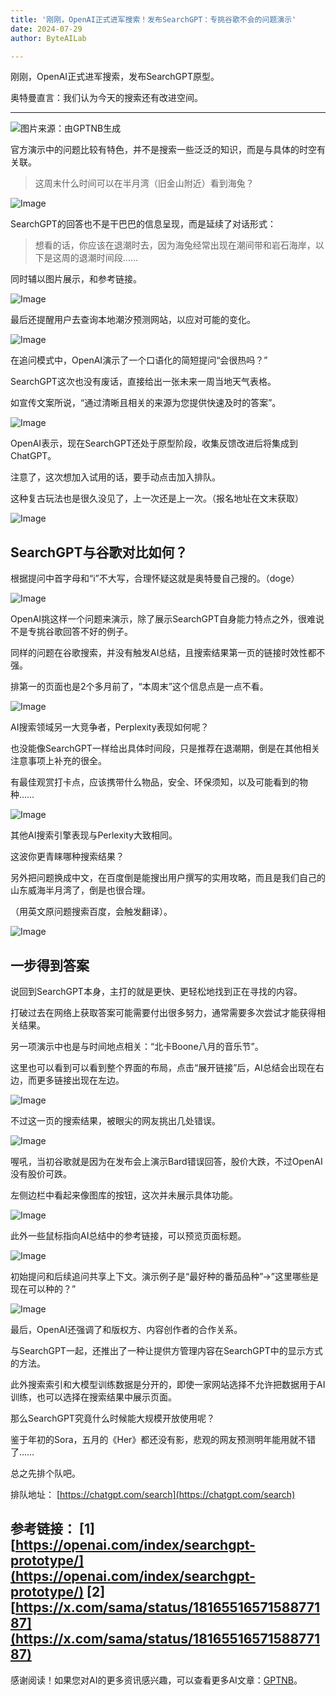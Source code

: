 ```yaml
---
title: '刚刚，OpenAI正式进军搜索！发布SearchGPT：专挑谷歌不会的问题演示'
date: 2024-07-29
author: ByteAILab

---
```


刚刚，OpenAI正式进军搜索，发布SearchGPT原型。

奥特曼直言：我们认为今天的搜索还有改进空间。

---


![图片来源：由GPTNB生成](http://www.jesonc.com/upload/3B33CB85B496C0CB6FBA4C2BD79320AD/1721984058251/FuCCN7YH2RU2woQJWddBcPUpRW6x.png)

官方演示中的问题比较有特色，并不是搜索一些泛泛的知识，而是与具体的时空有关联。

> 这周末什么时间可以在半月湾（旧金山附近）看到海兔？

![Image](http://www.jesonc.com/FiK2xZSum4MyiwucIa1RqCaCaruu)

SearchGPT的回答也不是干巴巴的信息呈现，而是延续了对话形式：

> 想看的话，你应该在退潮时去，因为海兔经常出现在潮间带和岩石海岸，以下是这周的退潮时间段……

同时辅以图片展示，和参考链接。

![Image](http://www.jesonc.com/FqCC6kyk6m3R6UupNkUxeg2VRM6o)

最后还提醒用户去查询本地潮汐预测网站，以应对可能的变化。

![Image](http://www.jesonc.com/FryGzb4i-OlC5jTDNHmLfSWe5yvw)

在追问模式中，OpenAI演示了一个口语化的简短提问“会很热吗？”

SearchGPT这次也没有废话，直接给出一张未来一周当地天气表格。

如宣传文案所说，“通过清晰且相关的来源为您提供快速及时的答案”。

![Image](http://www.jesonc.com/Fm-uPNsodgoon9QXrIog86uO1rzP)

OpenAI表示，现在SearchGPT还处于原型阶段，收集反馈改进后将集成到ChatGPT。

注意了，这次想加入试用的话，要手动点击加入排队。

这种复古玩法也是很久没见了，上一次还是上一次。（报名地址在文末获取）

![Image](http://www.jesonc.com/FugyT2ECiXQjWk8bMGW0o8vpTfPe)

## SearchGPT与谷歌对比如何？

根据提问中首字母和“i”不大写，合理怀疑这就是奥特曼自己搜的。（doge）

![Image](http://www.jesonc.com/FgUhQJeuD2JQ5DAPffMxURKxwv95)

OpenAI挑这样一个问题来演示，除了展示SearchGPT自身能力特点之外，很难说不是专挑谷歌回答不好的例子。

同样的问题在谷歌搜索，并没有触发AI总结，且搜索结果第一页的链接时效性都不强。

排第一的页面也是2个多月前了，“本周末”这个信息点是一点不看。

![Image](http://www.jesonc.com/Fk1BfSogBOgsZk4zIEWqXbocTLJ5)

AI搜索领域另一大竞争者，Perplexity表现如何呢？

也没能像SearchGPT一样给出具体时间段，只是推荐在退潮期，倒是在其他相关注意事项上补充的很全。

有最佳观赏打卡点，应该携带什么物品，安全、环保须知，以及可能看到的物种……

![Image](http://www.jesonc.com/FketH-h6yFZ9YUfoc6XJHMQ6LrYi)

其他AI搜索引擎表现与Perlexity大致相同。

这波你更青睐哪种搜索结果？

另外把问题换成中文，在百度倒是能搜出用户撰写的实用攻略，而且是我们自己的山东威海半月湾了，倒是也很合理。

（用英文原问题搜索百度，会触发翻译）。

![Image](http://www.jesonc.com/FgtJdUNgm6MXbXUSwr-4gnkdt1AI)

## 一步得到答案

说回到SearchGPT本身，主打的就是更快、更轻松地找到正在寻找的内容。

打破过去在网络上获取答案可能需要付出很多努力，通常需要多次尝试才能获得相关结果。

另一项演示中也是与时间地点相关：“北卡Boone八月的音乐节”。

这里也可以看到可以看到整个界面的布局，点击“展开链接”后，AI总结会出现在右边，而更多链接出现在左边。

![Image](http://www.jesonc.com/FtGPdQslyYEthq2mKki6xshccb9W)

不过这一页的搜索结果，被眼尖的网友挑出几处错误。

![Image](http://www.jesonc.com/FslWJummx74qHdlN6c1uzY59GYw6)

喔吼，当初谷歌就是因为在发布会上演示Bard错误回答，股价大跌，不过OpenAI没有股价可跌。

左侧边栏中看起来像图库的按钮，这次并未展示具体功能。

![Image](http://www.jesonc.com/FlpTufHmhIeoctBQ_bTxzkdum0N0)

此外一些鼠标指向AI总结中的参考链接，可以预览页面标题。

![Image](http://www.jesonc.com/FrbdT4x4buGsSkwaajT8-i326OIr)

初始提问和后续追问共享上下文。演示例子是“最好种的番茄品种”→”这里哪些是现在可以种的？”

![Image](http://www.jesonc.com/FvBQPx6QDg361SeetY9d-YbRDUJm)

最后，OpenAI还强调了和版权方、内容创作者的合作关系。

与SearchGPT一起，还推出了一种让提供方管理内容在SearchGPT中的显示方式的方法。

此外搜索索引和大模型训练数据是分开的，即使一家网站选择不允许把数据用于AI训练，也可以选择在搜索结果中展示页面。

那么SearchGPT究竟什么时候能大规模开放使用呢？

鉴于年初的Sora，五月的《Her》都还没有影，悲观的网友预测明年能用就不错了……

总之先排个队吧。

排队地址：
[https://chatgpt.com/search](https://chatgpt.com/search)

参考链接：
[1] [https://openai.com/index/searchgpt-prototype/](https://openai.com/index/searchgpt-prototype/)
[2] [https://x.com/sama/status/1816551657158877187](https://x.com/sama/status/1816551657158877187)
---
感谢阅读！如果您对AI的更多资讯感兴趣，可以查看更多AI文章：[GPTNB](https://gptnb.com)。